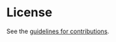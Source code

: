 # License

See the
[guidelines for contributions](https://github.com/nuclight/cbor-spec-cbapt/blob/main/CONTRIBUTING.md).
